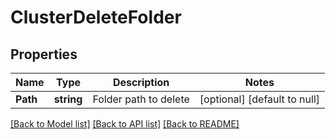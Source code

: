 # ClusterDeleteFolder

## Properties
Name | Type | Description | Notes
------------ | ------------- | ------------- | -------------
**Path** | **string** | Folder path to delete | [optional] [default to null]

[[Back to Model list]](../README.md#documentation-for-models) [[Back to API list]](../README.md#documentation-for-api-endpoints) [[Back to README]](../README.md)


